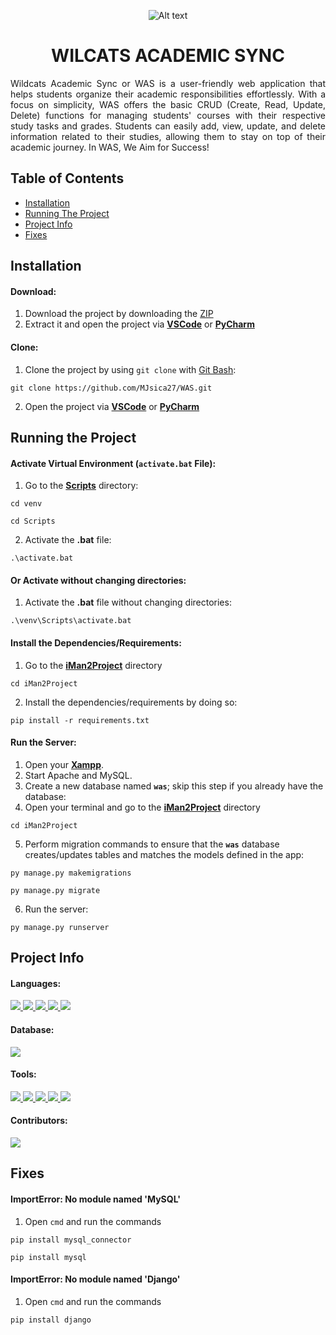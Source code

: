 <!-- Project Banner -->

<p align="center">
  <img src="https://i.imgur.com/Uk5wTGY.png" alt="Alt text" title="WAS LOGO">
</p>

<!-- Project Title -->

<h1 align="center">WILCATS ACADEMIC SYNC</h1>

<!-- Project Descripton -->

<p align="justify">
  Wildcats Academic Sync or WAS is a user-friendly web application that helps students organize their academic responsibilities effortlessly. With a focus on simplicity, WAS offers the basic CRUD (Create, Read, Update, Delete) functions for managing students' courses with their respective study tasks and grades. Students can easily add, view, update, and delete information related to their studies, allowing them to stay on top of their academic journey. In WAS, We Aim for Success!
</p>

###

<!-- Project Table of Contents -->

## Table of Contents
- [Installation](#installation)
- [Running The Project](#running-the-project)
- [Project Info](#project-info)
- [Fixes](#fixes)

###

<!-- Project Installation -->
## Installation

#### Download:
1. Download the project by downloading the [ZIP](https://github.com/MJsica27/WAS/archive/refs/heads/main.zip)
2. Extract it and open the project via **[VSCode](https://code.visualstudio.com/)** or **[PyCharm](https://www.jetbrains.com/pycharm/)**
#### Clone:
1. Clone the project by using `git clone` with [Git Bash](https://git-scm.com/downloads):
```
git clone https://github.com/MJsica27/WAS.git
```
2. Open the project via **[VSCode](https://code.visualstudio.com/)** or **[PyCharm](https://www.jetbrains.com/pycharm/)**

###

<!-- Project Running -->

## Running the Project

#### Activate Virtual Environment (`activate.bat` File):
1. Go to the **[Scripts](https://github.com/MJsica27/WAS/tree/main/venv/Scripts)** directory:
```
cd venv
```
```
cd Scripts
```
2. Activate the **.bat** file:
```
.\activate.bat
```
#### Or Activate without changing directories:
1. Activate the **.bat** file without changing directories:
```
.\venv\Scripts\activate.bat
```
#### Install the Dependencies/Requirements:
1. Go to the **[iMan2Project](https://github.com/MJsica27/WAS/tree/main/iMan2Project)** directory
```
cd iMan2Project
```
2. Install the dependencies/requirements by doing so:
```
pip install -r requirements.txt
```
#### Run the Server:
1. Open your **[Xampp](https://www.apachefriends.org/)**.
2. Start Apache and MySQL.
3. Create a new database named **`was`**; skip this step if you already have the database:
4. Open your terminal and go to the **[iMan2Project](https://github.com/MJsica27/WAS/tree/main/iMan2Project)** directory
```
cd iMan2Project
```
5. Perform migration commands to ensure that the **`was`** database creates/updates tables and matches the models defined in the app:
```
py manage.py makemigrations
```
```
py manage.py migrate           
```
6. Run the server:
```
py manage.py runserver
```

###

<!-- Project Info -->

## Project Info

#### Languages:

<a href="#languages">
    <img src="https://img.shields.io/badge/CSS3-1572B6?style=for-the-badge&logo=css3&logoColor=white" />
</a>
<a href="#languages">
    <img src="https://img.shields.io/badge/HTML5-E34F26?style=for-the-badge&logo=html5&logoColor=white" />
</a>
<a href="#languages">
    <img src="https://img.shields.io/badge/Python-FFD43B?style=for-the-badge&logo=python&logoColor=blue" />
</a>
<a href="#languages">
    <img src="https://img.shields.io/badge/JavaScript-323330?style=for-the-badge&logo=javascript&logoColor=F7DF1E" />
</a>
<a href="#languages">
    <img src="https://img.shields.io/badge/Django-092E20?style=for-the-badge&logo=django&logoColor=green" />
</a>

#### Database:
<a href="#database">
    <img src="https://img.shields.io/badge/mysql-%2300f.svg?style=for-the-badge&logo=mysql&logoColor=white" />
</a>

#### Tools:

<a href="#tools">
    <img src="https://img.shields.io/badge/Visual%20Studio%20Code-0078d7.svg?style=for-the-badge&logo=visual-studio-code&logoColor=white" />
</a>
<a href="#tools">
    <img src="https://img.shields.io/badge/PyCharm-000000.svg?&style=for-the-badge&logo=PyCharm&logoColor=white" />
</a>
<a href="#tools">
    <img src="https://img.shields.io/badge/Xampp-F37623?style=for-the-badge&logo=xampp&logoColor=white" />
</a>
<a href="#tools">
    <img src="https://img.shields.io/badge/Notion-000000?style=for-the-badge&logo=notion&logoColor=white" />
</a>
<a href="#tools">
    <img src="https://img.shields.io/badge/git-%23F05033.svg?style=for-the-badge&logo=git&logoColor=white" />
</a>

#### Contributors:
  <img src = "https://contrib.rocks/image?repo=MJsica27/WAS"/>

###

## Fixes

#### ImportError: No module named 'MySQL'
1. Open `cmd` and run the commands
```
pip install mysql_connector
```
```
pip install mysql
```

#### ImportError: No module named 'Django'
1. Open `cmd` and run the commands
```
pip install django
```